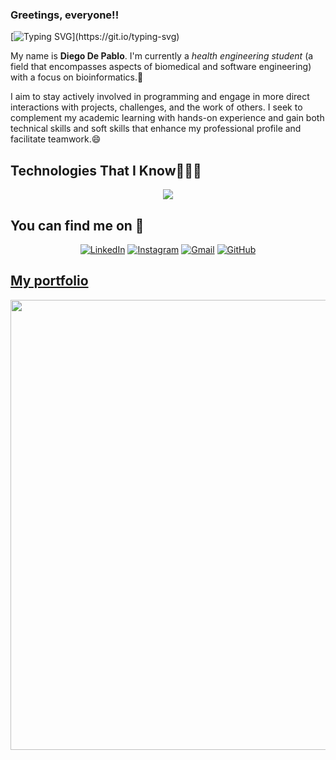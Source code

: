 ### Greetings, everyone!! 
[![Typing SVG](https://readme-typing-svg.demolab.com?font=Fira+Code&pause=1000&color=00D113&background=2400001F&center=true&vCenter=true&random=false&width=435&lines=Bioinformatics+Engineer;Diego+De+Pablo;I%E2%80%99ll+support+you+either+way!!!)](https://git.io/typing-svg)


My name is **Diego De Pablo**. I'm currently a *health engineering student* (a field that encompasses aspects of biomedical and software engineering) with a focus on bioinformatics.🌱 

I aim to stay actively involved in programming and engage in more direct interactions with projects, challenges, and the work of others. I seek to complement my academic learning with hands-on experience and gain both technical skills and soft skills that enhance my professional profile and facilitate teamwork.😄

## Technologies That I Know👨🏻‍💻
<p align="center">
  <a href="https://skillicons.dev">
    <img src="https://skillicons.dev/icons?i=py,java,r,linux" />
  </a>
</p>

## You can find me on :mag_right: 
<p align="center">
	<a href="https://www.linkedin.com/in/diego-de-pablo/"><img src="https://img.shields.io/badge/linkedin-%230A66C2.svg?style=plastic&logo=linkedin&logoColor=white" alt="LinkedIn"/></a>
	<a href="https://www.instagram.com/diegodepab/"><img src="https://img.shields.io/badge/instagram-%23E4405F.svg?style=plastic&logo=instagram&logoColor=white" alt="Instagram"/></a>
	<a href="mailto:diegodepablo.programa@gmail.com"><img img src="https://img.shields.io/badge/gmail-%23EA4335.svg?style=plastic&logo=gmail&logoColor=white" alt="Gmail"/></a>
	<a href="https://github.com/Diegodepab"><img src="https://img.shields.io/badge/github-%23181717.svg?style=plastic&logo=github&logoColor=white" alt="GitHub"/></a>
</p>

## [My portfolio ](https://Diegodepab.github.io)
  <a href=https://Diegodepab.github.io >
    <img src="https://github.com/user-attachments/assets/cfc6036e-6b3e-4a3f-9ec0-139f8d9e85b9" style="width: 75vw; height: auto;" />
  </a>
</div>
 
